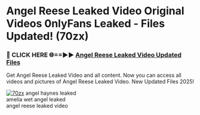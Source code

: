 # Angel Reese Leaked Video Original Videos 0nlyFans Leaked - Files Updated! (70zx)

<h3>🔴 CLICK HERE 🌐==►► <a href="https://tinyurl.com/4seja8ks" rel="nofollow">Angel Reese Leaked Video Updated Files</a></h3>

Get Angel Reese Leaked Video and all content. Now you can access all videos and pictures of Angel Reese Leaked Video. New Updated Files 2025!

[![70zx](https://i.imgur.com/EWjZXRe.gif)](https://tinyurl.com/4seja8ks)
angel haynes leaked<br>
amelia wet angel leaked<br>
angel reese leaked video